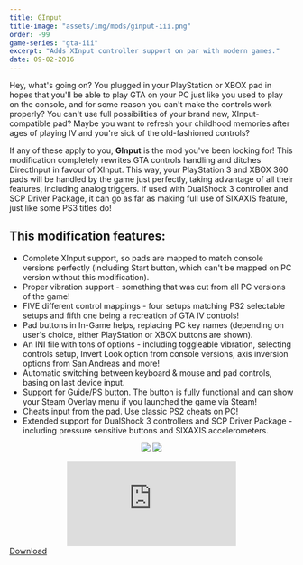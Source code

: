 ```yaml
---
title: GInput
title-image: "assets/img/mods/ginput-iii.png"
order: -99
game-series: "gta-iii"
excerpt: "Adds XInput controller support on par with modern games."
date: 09-02-2016
---
```

Hey, what's going on? You plugged in your PlayStation or XBOX pad in hopes that you'll be able to play GTA on your PC just like you used to play on the console, and for some reason you can't make the controls work properly? You can't use full possibilities of your brand new, XInput-compatible pad? Maybe you want to refresh your childhood memories after ages of playing IV and you're sick of the old-fashioned controls?

If any of these apply to you, **GInput** is the mod you've been looking for! This modification completely rewrites GTA controls handling and ditches DirectInput in favour of XInput. This way, your PlayStation 3 and XBOX 360 pads will be handled by the game just perfectly, taking advantage of all their features, including analog triggers. If used with DualShock 3 controller and SCP Driver Package, it can go as far as making full use of SIXAXIS feature, just like some PS3 titles do!

## This modification features:
* Complete XInput support, so pads are mapped to match console versions perfectly (including Start button, which can't be mapped on PC version without this modification).
* Proper vibration support - something that was cut from all PC versions of the game!
* FIVE different control mappings - four setups matching PS2 selectable setups and fifth one being a recreation of GTA IV controls!
* Pad buttons in In-Game helps, replacing PC key names (depending on user's choice, either PlayStation or XBOX buttons are shown).
* An INI file with tons of options - including toggleable vibration, selecting controls setup, Invert Look option from console versions, axis inversion options from San Andreas and more!
* Automatic switching between keyboard & mouse and pad controls, basing on last device input.
* Support for Guide/PS button. The button is fully functional and can show your Steam Overlay menu if you launched the game via Steam!
* Cheats input from the pad. Use classic PS2 cheats on PC!
* Extended support for DualShock 3 controllers and SCP Driver Package - including pressure sensitive buttons and SIXAXIS accelerometers.

<p class="mod-screenshot" align="center">
<a href="http://i.imgur.com/K3lyEPu.jpg"><img src="http://i.imgur.com/K3lyEPul.jpg"></a>
<a href="http://i.imgur.com/1RHu9XN.jpg"><img src="http://i.imgur.com/1RHu9XNl.jpg"></a>
</p>

<div align="center" class="video-container">
<iframe src="https://www.youtube.com/embed/lgspMapwDgM" frameborder="0" allowfullscreen></iframe>
</div>

<div class="container">
<div class="row form-group"><a href="http://silent.rockstarvision.com/uploads/GInputIII.zip" class="btn btn-primary btn-lg" role="button">Download</a></div>
</div>